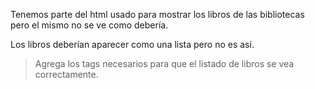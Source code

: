 Tenemos parte del html usado para mostrar los libros de las bibliotecas pero el mismo no se ve como debería.

Los libros deberían aparecer como una lista pero no es así. 

> Agrega los tags necesarios para que el listado de libros se vea correctamente.